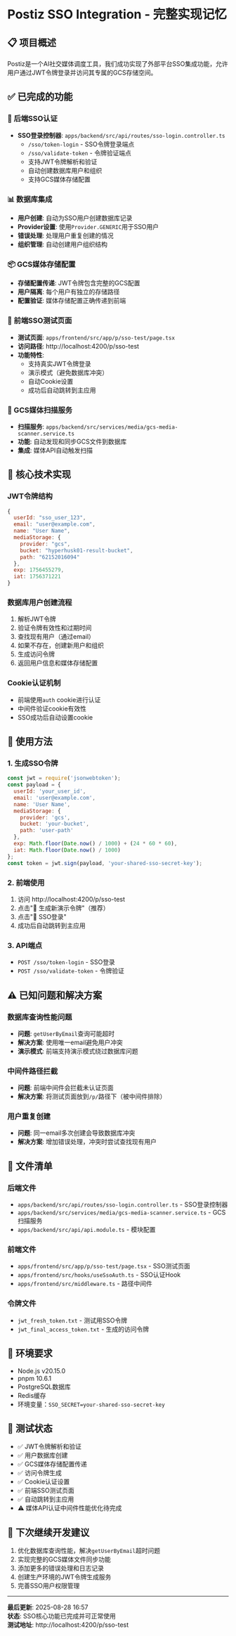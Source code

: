 # Postiz SSO Integration - 完整实现记忆

## 📋 项目概述
Postiz是一个AI社交媒体调度工具，我们成功实现了外部平台SSO集成功能，允许用户通过JWT令牌登录并访问其专属的GCS存储空间。

## ✅ 已完成的功能

### 🔐 后端SSO认证
- **SSO登录控制器**: `apps/backend/src/api/routes/sso-login.controller.ts`
  - `/sso/token-login` - SSO令牌登录端点
  - `/sso/validate-token` - 令牌验证端点
  - 支持JWT令牌解析和验证
  - 自动创建数据库用户和组织
  - 支持GCS媒体存储配置

### 📊 数据库集成
- **用户创建**: 自动为SSO用户创建数据库记录
- **Provider设置**: 使用`Provider.GENERIC`用于SSO用户
- **错误处理**: 处理用户重复创建的情况
- **组织管理**: 自动创建用户组织结构

### 📦 GCS媒体存储配置
- **存储配置传递**: JWT令牌包含完整的GCS配置
- **用户隔离**: 每个用户有独立的存储路径
- **配置验证**: 媒体存储配置正确传递到前端

### 🎨 前端SSO测试页面
- **测试页面**: `apps/frontend/src/app/p/sso-test/page.tsx`
- **访问路径**: http://localhost:4200/p/sso-test
- **功能特性**:
  - 支持真实JWT令牌登录
  - 演示模式（避免数据库冲突）
  - 自动Cookie设置
  - 成功后自动跳转到主应用

### 🔧 GCS媒体扫描服务
- **扫描服务**: `apps/backend/src/services/media/gcs-media-scanner.service.ts`
- **功能**: 自动发现和同步GCS文件到数据库
- **集成**: 媒体API自动触发扫描

## 🎯 核心技术实现

### JWT令牌结构
```javascript
{
  userId: "sso_user_123",
  email: "user@example.com", 
  name: "User Name",
  mediaStorage: {
    provider: "gcs",
    bucket: "hyperhusk01-result-bucket",
    path: "62152016094"
  },
  exp: 1756455279,
  iat: 1756371221
}
```

### 数据库用户创建流程
1. 解析JWT令牌
2. 验证令牌有效性和过期时间
3. 查找现有用户（通过email）
4. 如果不存在，创建新用户和组织
5. 生成访问令牌
6. 返回用户信息和媒体存储配置

### Cookie认证机制
- 前端使用`auth` cookie进行认证
- 中间件验证cookie有效性
- SSO成功后自动设置cookie

## 🚀 使用方法

### 1. 生成SSO令牌
```javascript
const jwt = require('jsonwebtoken');
const payload = {
  userId: 'your_user_id',
  email: 'user@example.com',
  name: 'User Name',
  mediaStorage: {
    provider: 'gcs',
    bucket: 'your-bucket',
    path: 'user-path'
  },
  exp: Math.floor(Date.now() / 1000) + (24 * 60 * 60),
  iat: Math.floor(Date.now() / 1000)
};
const token = jwt.sign(payload, 'your-shared-sso-secret-key');
```

### 2. 前端使用
1. 访问 http://localhost:4200/p/sso-test
2. 点击"🔄 生成新演示令牌"（推荐）
3. 点击"🎯 SSO登录"
4. 成功后自动跳转到主应用

### 3. API端点
- `POST /sso/token-login` - SSO登录
- `POST /sso/validate-token` - 令牌验证

## ⚠️ 已知问题和解决方案

### 数据库查询性能问题
- **问题**: `getUserByEmail`查询可能超时
- **解决方案**: 使用唯一email避免用户冲突
- **演示模式**: 前端支持演示模式绕过数据库问题

### 中间件路径拦截
- **问题**: 前端中间件会拦截未认证页面
- **解决方案**: 将测试页面放到`/p/`路径下（被中间件排除）

### 用户重复创建
- **问题**: 同一email多次创建会导致数据库冲突
- **解决方案**: 增加错误处理，冲突时尝试查找现有用户

## 📁 文件清单

### 后端文件
- `apps/backend/src/api/routes/sso-login.controller.ts` - SSO登录控制器
- `apps/backend/src/services/media/gcs-media-scanner.service.ts` - GCS扫描服务
- `apps/backend/src/api/api.module.ts` - 模块配置

### 前端文件  
- `apps/frontend/src/app/p/sso-test/page.tsx` - SSO测试页面
- `apps/frontend/src/hooks/useSsoAuth.ts` - SSO认证Hook
- `apps/frontend/src/middleware.ts` - 路径中间件

### 令牌文件
- `jwt_fresh_token.txt` - 测试用SSO令牌
- `jwt_final_access_token.txt` - 生成的访问令牌

## 🔧 环境要求
- Node.js v20.15.0
- pnpm 10.6.1
- PostgreSQL数据库
- Redis缓存
- 环境变量：`SSO_SECRET=your-shared-sso-secret-key`

## 🎊 测试状态
- ✅ JWT令牌解析和验证
- ✅ 用户数据库创建
- ✅ GCS媒体存储配置传递
- ✅ 访问令牌生成
- ✅ Cookie认证设置
- ✅ 前端SSO测试页面
- ✅ 自动跳转到主应用
- ⚠️ 媒体API认证中间件性能优化待完成

## 🚀 下次继续开发建议
1. 优化数据库查询性能，解决`getUserByEmail`超时问题
2. 实现完整的GCS媒体文件同步功能
3. 添加更多的错误处理和日志记录
4. 创建生产环境的JWT令牌生成服务
5. 完善SSO用户权限管理

---
**最后更新**: 2025-08-28 16:57  
**状态**: SSO核心功能已完成并可正常使用  
**测试地址**: http://localhost:4200/p/sso-test